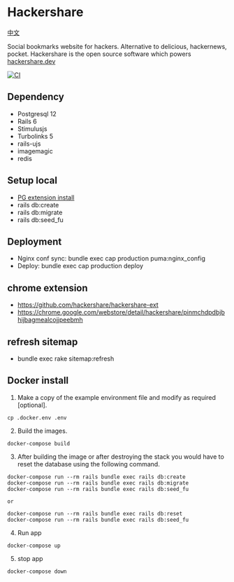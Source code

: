 # Hackershare

[中文](https://github.com/hackershare/hackershare/blob/master/README_cn.md)

Social bookmarks website for hackers. Alternative to delicious, hackernews, pocket. 
Hackershare is the open source software which powers [hackershare.dev](https://hackershare.dev)

[![CI](https://github.com/hackershare/hackershare/workflows/CI/badge.svg)](https://github.com/hackershare/hackershare/actions)

## Dependency

* Postgresql 12
* Rails 6
* Stimulusjs 
* Turbolinks 5
* rails-ujs
* imagemagic
* redis


## Setup local

* [PG extension install](https://github.com/hackershare/hackershare/blob/master/pg_extension.md)
* rails db:create
* rails db:migrate
* rails db:seed_fu

## Deployment

* Nginx conf sync: bundle exec cap production puma:nginx_config
* Deploy: bundle exec cap production deploy


## chrome extension

* https://github.com/hackershare/hackershare-ext
* https://chrome.google.com/webstore/detail/hackershare/pinmchdpdbjbhijbagmealcojjpeebmh

## refresh sitemap

* bundle exec rake sitemap:refresh


## Docker install

1. Make a copy of the example environment file and modify as required [optional].

```
cp .docker.env .env
```

2. Build the images.

```
docker-compose build
```

3. After building the image or after destroying the stack you would have to reset the database using the following command.

```
docker-compose run --rm rails bundle exec rails db:create
docker-compose run --rm rails bundle exec rails db:migrate
docker-compose run --rm rails bundle exec rails db:seed_fu

or 

docker-compose run --rm rails bundle exec rails db:reset
docker-compose run --rm rails bundle exec rails db:seed_fu
```

4. Run app

```
docker-compose up
```

5. stop app

```
docker-compose down
```